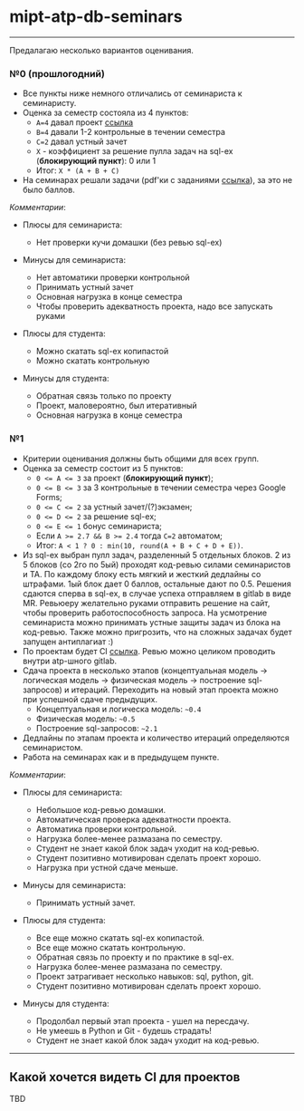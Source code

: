# mipt-atp-db-seminars
---

Предалагаю несколько вариантов оценивания.

### №0 (прошлогодний)

  * Все пункты ниже немного отличались от семинариста к семинаристу.
  * Оценка за семестр состояла из 4 пунктов:
    * `A=4` давал проект [ссылка](https://drive.google.com/drive/folders/1lK1GvlgnwwPTdAGsrv_ywhzs1iHQvbC8)
    * `B=4` давали 1-2 контрольные в течении семестра
    * `C=2` давал устный зачет
    * `X` - коэффициент за решение пулла задач на sql-ex (**блокирующий пункт**): 0 или 1
    * Итог: `X * (A + B + C)`
  * На семинарах решали задачи (pdf'ки с заданиями [ссылка](https://drive.google.com/drive/folders/1lK1GvlgnwwPTdAGsrv_ywhzs1iHQvbC8)), за это не было баллов.

_Комментарии_:
  * Плюсы для семинариста:
    * Нет проверки кучи домашки (без ревью sql-ex)
  * Минусы для семинариста:
    * Нет автоматики проверки контрольной
    * Принимать устный зачет
    * Основная нагрузка в конце семестра
    * Чтобы проверить адекватность проекта, надо все запускать руками
  
  * Плюсы для студента:
    * Можно скатать sql-ex копипастой
    * Можно скатать контрольную
  * Минусы для студента:
    * Обратная связь только по проекту
    * Проект, маловероятно, был итеративный
    * Основная нагрузка в конце семестра


### №1

  * Критерии оценивания должны быть общими для всех групп.
  * Оценка за семестр состоит из 5 пунктов:
    * `0 <= A <= 3` за проект (**блокирующий пункт**);
    * `0 <= B <= 3` за 3 контрольные в течении семестра через Google Forms;
    * `0 <= C <= 2` за устный зачет/(?)экзамен;
    * `0 <= D <= 2` за решение sql-ex;
    * `0 <= E <= 1` бонус семинариста;
    * Если `A >= 2.7 && B >= 2.4` тогда `C=2` автоматом;
    * Итог: `A < 1 ? 0 : min(10, round(A + B + C + D + E))`.
  * Из sql-ex выбран пулл задач, разделенный 5 отдельных блоков. 2 из 5 блоков (cо 2го по 5ый) проходят код-ревью силами семинаристов и ТА. По каждому блоку есть мягкий и жесткий дедлайны со штрафами. 1ый блок дает 0 баллов, остальные дают по 0.5. Решения сдаются сперва в sql-ex, в случае успеха отправляем в gitlab в виде MR. Ревьюеру желательно руками отправить решение на сайт, чтобы проверить работоспособность запроса. На усмотрение семинариста можно принимать устные защиты задач из блока на код-ревью. Также можно пригрозить, что на сложных задачах будет запущен антиплагиат :)
  * По проектам будет СI [ссылка](https://github.com/MVCionOld/mipt-atp-db-seminars/blob/draft/README.md#%D0%BA%D0%B0%D0%BA%D0%BE%D0%B9-%D1%85%D0%BE%D1%87%D0%B5%D1%82%D1%81%D1%8F-%D0%B2%D0%B8%D0%B4%D0%B5%D1%82%D1%8C-ci-%D0%B4%D0%BB%D1%8F-%D0%BF%D1%80%D0%BE%D0%B5%D0%BA%D1%82%D0%BE%D0%B2). Ревью можно целиком проводить внутри atp-шного gitlab.
  * Сдача проекта в несколько этапов (концептуальная модель -> логическая модель -> физическая модель -> построение sql-запросов) и итераций. Переходить на новый этап проекта можно при успешной сдаче предыдущих.
    * Концептуальная и логическа модель: `~0.4`
    * Физическая модель: `~0.5`
    * Построение sql-запросов: `~2.1`
  * Дедлайны по этапам проекта и количество итераций определяются семинаристом.
  * Работа на семинарах как и в предыдущем пункте.
 
_Комментарии_:
  * Плюсы для семинариста:
    * Небольшое код-ревью домашки.
    * Автоматическая проверка адекватности проекта.
    * Автоматика проверки контрольной.
    * Нагрузка более-менее размазана по семестру.
    * Студент не знает какой блок задач уходит на код-ревью.
    * Студент позитивно мотивирован сделать проект хорошо.
    * Нагрузка при устной сдаче меньше.
  * Минусы для семинариста:
    * Принимать устный зачет.
  
  * Плюсы для студента:
    * Все еще можно скатать sql-ex копипастой.
    * Все еще можно скатать контрольную.
    * Обратная связь по проекту и по практике в sql-ex.
    * Нагрузка более-менее размазана по семестру.
    * Проект затрагивает несколько навыков: sql, python, git.
    * Студент позитивно мотивирован сделать проект хорошо.
  * Минусы для студента:
    * Продолбал первый этап проекта - ушел на пересдачу.
    * Не умеешь в Python и Git - будешь страдать!
    * Студент не знает какой блок задач уходит на код-ревью.
---
## Какой хочется видеть CI для проектов

TBD

